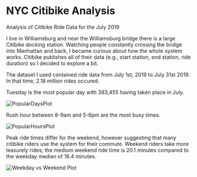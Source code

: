 # NYC Citibike Analysis

Analysis of Citibike Ride Data for the July 2019

I live in Williamsburg and near the Williamsburg bridge there is a large Citibike docking station. Watching people constantly crossing the bridge into Manhattan and back, I became curious about how the whole system works. Citibike publishes all of their data (e.g., start station, end station, ride duration) so I decided to explore a bit.

The dataset I used contained ride data from July 1st, 2019 to July 31st 2019. In that time, 2.18 million rides occured. 

Tuesday is the most popular day with 393,455 having taken place in July. 

![PopularDaysPlot](https://user-images.githubusercontent.com/33380363/69369931-e8cc6f00-0c6a-11ea-99b4-3d347f92afdb.jpeg)

Rush hour between 8-9am and 5-6pm are the most busy times.

![PopularHoursPlot](https://user-images.githubusercontent.com/33380363/69303767-3786f400-0bec-11ea-8b6a-29303f9bb914.jpeg)

Peak ride times differ for the weekend, however suggesting that many citibike riders use the system for their commute. Weekend riders take more leasurely rides; the medium weekend ride time is 20.1 minutes compared to the weekday median of 16.4 minutes. 

![Weekday vs Weekend Plot](https://user-images.githubusercontent.com/33380363/69303645-c3e4e700-0beb-11ea-941f-3ec400dd160a.jpeg)

